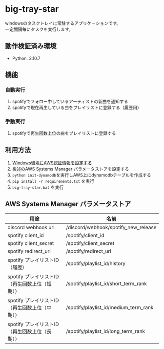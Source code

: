# big-tray-star

windowsのタスクトレイに常駐するアプリケーションです。  
一定間隔毎にタスクを実行します。

## 動作検証済み環境

* Python: 3.10.7

## 機能
### 自動実行
1. spotifyでフォロー中しているアーティストの新曲を通知する
1. spotifyで現在再生している曲をプレイリストに登録する（履歴用）

### 手動実行
1. spotifyで再生回数上位の曲をプレイリストに登録する

## 利用方法

1. <a href="https://spotipy.readthedocs.io/en/master/">Windows環境にAWS認証情報を設定する</a>
1. 後述のAWS Systems Manager パラメータストアを設定する
1. `python init-dynamodb`を実行しAWS上にdynamodbテーブルを作成する
1. `pip install -r requirements.txt` を実行
1. `big-tray-star.bat` を実行

## AWS Systems Manager パラメータストア

| 用途                           | 名前                                    |
|------------------------------|---------------------------------------|
| discord webhook url          | /discord/webhook/spotify_new_release  |
| spotify client_id            | /spotify/client_id                    |
| spotify client_secret        | /spotify/client_secret                |
| spotify redirect_uri         | /spotify/redirect_uri                 |
| spotify プレイリストID（履歴）         | /spotify/playlist_id/history          |
| spotify プレイリストID（再生回数上位（短期）） | /spotify/playlist_id/short_term_rank  |
| spotify プレイリストID（再生回数上位（中期）） | /spotify/playlist_id/medium_term_rank |
| spotify プレイリストID（再生回数上位（長期）） | /spotify/playlist_id/long_term_rank   |
